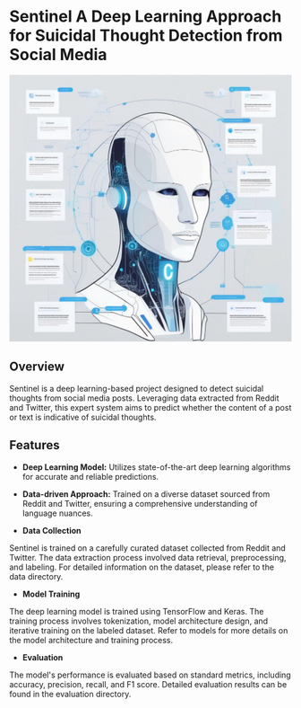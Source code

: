 # Sentinel A Deep Learning Approach for Suicidal Thought Detection from Social Media
 
<!-- # Sentinel: A Deep Learning Approach for Suicidal Thought Detection from Social Media -->

![Sentinel Logo](image.png)

## Overview

Sentinel is a deep learning-based project designed to detect suicidal thoughts from social media posts. Leveraging data extracted from Reddit and Twitter, this expert system aims to predict whether the content of a post or text is indicative of suicidal thoughts.

## Features

- **Deep Learning Model:** Utilizes state-of-the-art deep learning algorithms for accurate and reliable predictions.
  
- **Data-driven Approach:** Trained on a diverse dataset sourced from Reddit and Twitter, ensuring a comprehensive understanding of language nuances.


- **Data Collection**

Sentinel is trained on a carefully curated dataset collected from Reddit and Twitter. The data extraction process involved data retrieval, preprocessing, and labeling. For detailed information on the dataset, please refer to the data directory.

- **Model Training**

The deep learning model is trained using TensorFlow and Keras. The training process involves tokenization, model architecture design, and iterative training on the labeled dataset. Refer to models for more details on the model architecture and training process.

- **Evaluation**

The model's performance is evaluated based on standard metrics, including accuracy, precision, recall, and F1 score. Detailed evaluation results can be found in the evaluation directory.


